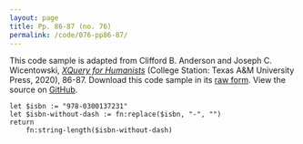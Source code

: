 ```yaml
---
layout: page
title: Pp. 86-87 (no. 76)
permalink: /code/076-pp86-87/
---
```


This code sample is adapted from Clifford B. Anderson and Joseph C. Wicentowski, 
[_XQuery for Humanists_](/) (College Station: Texas A&M University Press, 2020), 86-87. 
Download this code sample in its [raw form](/code/076-pp86-87/076-pp86-87.xq).
View the source on [GitHub](https://github.com/coding4humanists/xquery4humanists/blob/master/code/076-pp86-87/076-pp86-87.xq).

```xquery
let $isbn := "978-0300137231"
let $isbn-without-dash := fn:replace($isbn, "-", "")
return
    fn:string-length($isbn-without-dash)
```  
